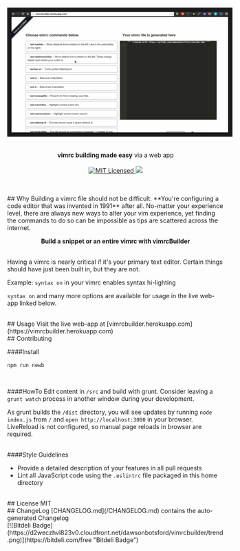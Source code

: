 <p align="center">
  <a>
    <img src="img/demo1.gif" title="MVP demo" alt="vimrcBuilder Demo" border="10"/>
  </a>
</p>

<p align="center">
  <br>
  <b>vimrc building made easy</b> via a web app
  <br>
  <br>

  <a href="LICENSE">
    <img src="https://img.shields.io/badge/license-MIT-blue.svg" alt="MIT Licensed" />
  </a>

  <a href="https://travis-ci.org/dawsonbotsford/vimrcBuilder">
    <img src="https://travis-ci.org/dawsonbotsford/vimrcBuilder.svg?branch=master" />
  </a>

  <br>
</p>

<br>
<br>
## Why
Building a vimrc file should not be difficult. **You're configuring a code editor that was invented in 1991** after all. No-matter your experience level, there are always new ways to alter your vim experience, yet finding the commands to do so can be impossible as tips are scattered across the internet.

<p align="center">
  <b>Build a snippet or an entire vimrc with vimrcBuilder</b>
</p>

<br>
Having a vimrc is nearly critical if it's your primary text editor. Certain things should have just been built in, but they are not.

Example: `syntax on` in your vimrc enables syntax hi-lighting

`syntax on` and many more options are available for usage in the live web-app linked below.

<br>
## Usage
Visit the live web-app at [vimrcbuilder.herokuapp.com](https://vimrcbuilder.herokuapp.com)

<br>
## Contributing

####Install
```shell
npm run newb
```
<br>

####HowTo
Edit content in `/src` and build with grunt. Consider leaving a `grunt watch` process in another window during your development.

As grunt builds the `/dist` directory, you will see updates by running `node index.js` from `/` and `open http://localhost:3000` in your browser. LiveReload is not configured, so manual page reloads in browser are required.

<br>
####Style Guidelines

* Provide a detailed description of your features in all pull requests
* Lint all JavaScript code using the `.eslintrc` file packaged in this home directory

<br>
## License
MIT

<br>
## ChangeLog
[CHANGELOG.md](/CHANGELOG.md) contains the auto-generated Changelog

<br>
[![Bitdeli Badge](https://d2weczhvl823v0.cloudfront.net/dawsonbotsford/vimrcbuilder/trend.png)](https://bitdeli.com/free "Bitdeli Badge")
